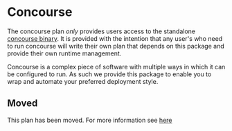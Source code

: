 # Concourse
The concourse plan _only_ provides users access to the standalone [concourse binary](https://concourse.ci/binaries.html). It is provided with the intention that any user's who need to run concourse will write their own plan that depends on this package and provide their own runtime management.

Concourse is a complex piece of software with multiple ways in which it can be configured to run. As such we provide this package to enable you to wrap and automate your preferred deployment style.

## Moved

This plan has been moved. For more information see [here](https://github.com/habitat-sh/core-plans#additional-plans)

